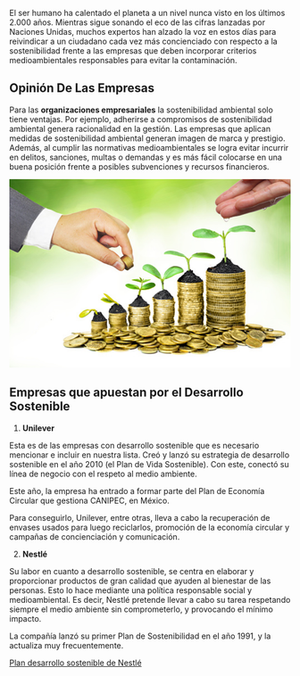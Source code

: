 
El ser humano ha calentado el planeta a un nivel nunca visto en los últimos 2.000 años. Mientras sigue sonando el eco de las cifras lanzadas por Naciones Unidas, muchos expertos han alzado la voz en estos días para reivindicar a un ciudadano cada vez más concienciado con respecto a la sostenibilidad frente a las empresas que deben incorporar criterios medioambientales responsables para evitar la contaminación. 

## Opinión De Las Empresas

Para las **organizaciones empresariales** la sostenibilidad ambiental solo tiene ventajas. Por ejemplo, adherirse a compromisos de sostenibilidad ambiental genera racionalidad en la gestión. Las empresas que aplican medidas de sostenibilidad ambiental generan imagen de marca y prestigio. Además, al cumplir las normativas medioambientales se logra evitar incurrir en delitos, sanciones, multas o demandas y es más fácil colocarse en una buena posición frente a posibles subvenciones y recursos financieros.

![empresas](img/img6.jpg)

## Empresas que apuestan por el Desarrollo Sostenible

  1. **Unilever**

Esta es de las empresas con desarrollo sostenible que es necesario mencionar e incluir en nuestra lista. Creó y lanzó su estrategia de desarrollo sostenible en el año 2010 (el Plan de Vida Sostenible). Con este, conectó su línea de negocio con el respeto al medio ambiente.

Este año, la empresa ha entrado a formar parte del Plan de Economía Circular que gestiona CANIPEC, en México.

Para conseguirlo, Unilever, entre otras, lleva a cabo la recuperación de envases usados para luego reciclarlos, promoción de la economía circular y campañas de concienciación y comunicación.

  2. **Nestlé**

Su labor en cuanto a desarrollo sostenible, se centra en elaborar y proporcionar productos de gran calidad que ayuden al bienestar de las personas. Esto lo hace mediante una política responsable social y medioambiental.  Es decir, Nestlé pretende llevar a cabo su tarea respetando siempre el medio ambiente sin comprometerlo, y provocando el mínimo impacto.

La compañía lanzó su primer Plan de Sostenibilidad en el año 1991, y la actualiza muy frecuentemente.

[Plan desarrollo sostenible de Nestlé](https://empresa.nestle.es/sites/g/files/pydnoa431/files/es/libreria-documentos/documents/publicaciones/reporte-desarrollo-sostenible-nestle.pdf)
